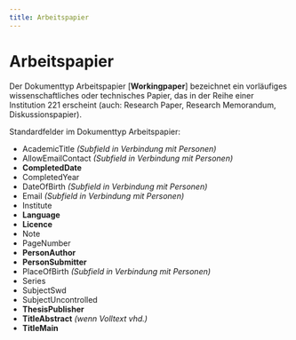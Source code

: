 ```yaml
---
title: Arbeitspapier
---
```


# Arbeitspapier

Der Dokumenttyp Arbeitspapier [**Workingpaper**] bezeichnet ein vorläufiges wissenschaftliches
oder technisches Papier, das in der Reihe einer Institution 221 erscheint (auch: Research Paper,
Research Memorandum, Diskussionspapier).

Standardfelder im Dokumenttyp Arbeitspapier:

* AcademicTitle *(Subfield in Verbindung mit Personen)*
* AllowEmailContact *(Subfield in Verbindung mit Personen)*
* **CompletedDate**
* CompletedYear
* DateOfBirth *(Subfield in Verbindung mit Personen)*
* Email *(Subfield in Verbindung mit Personen)*
* Institute
* **Language**
* **Licence**
* Note
* PageNumber
* **PersonAuthor**
* **PersonSubmitter**
* PlaceOfBirth *(Subfield in Verbindung mit Personen)*
* Series
* SubjectSwd
* SubjectUncontrolled
* **ThesisPublisher**
* **TitleAbstract** *(wenn Volltext vhd.)*
* **TitleMain**
